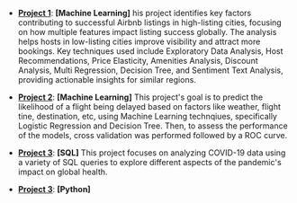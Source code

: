 
- **[Project 1](./Project1)**: **[Machine Learning]** his project identifies key factors contributing to successful Airbnb listings in high-listing cities, focusing on how multiple features impact listing success globally. The analysis helps hosts in low-listing cities improve visibility and attract more bookings. Key techniques used include Exploratory Data Analysis, Host Recommendations, Price Elasticity, Amenities Analysis, Discount Analysis, Multi Regression, Decision Tree, and Sentiment Text Analysis, providing actionable insights for similar regions.


- **[Project 2](./Project2)**: **[Machine Learning]** This project's goal is to predict the likelihood of a flight being delayed based on factors like weather, flight tine, destination, etc, using Machine Learning technqiues, specifically Logistic Regression and Decision Tree. Then, to assess the performance of the models, cross validation was performed followed by a ROC curve. 

- **[Project 3](./Project3)**: **[SQL]** This project focuses on analyzing COVID-19 data using a variety of SQL queries to explore different aspects of the pandemic's impact on global health.

- **[Project 3](./Project3)**: **[Python]**
